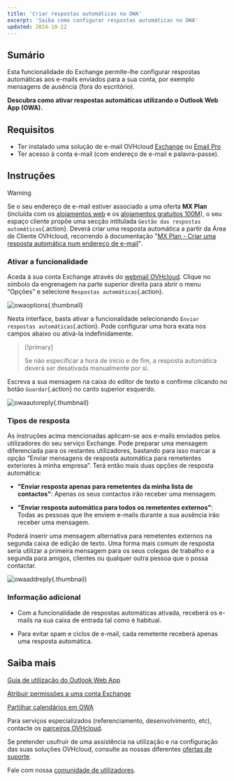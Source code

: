```yaml
---
title: 'Criar respostas automáticas no OWA'
excerpt: 'Saiba como configurar respostas automáticas no OWA'
updated: 2024-10-22
---
```


## Sumário

Esta funcionalidade do Exchange permite-lhe configurar respostas automáticas aos e-mails enviados para a sua conta, por exemplo mensagens de ausência (fora do escritório).

**Descubra como ativar respostas automáticas utilizando o Outlook Web App (OWA).**

## Requisitos

 - Ter instalado uma solução de e-mail OVHcloud [Exchange](/links/web/emails-hosted-exchange) ou [Email Pro](/links/web/email-pro)
- Ter acesso à conta e-mail (com endereço de e-mail e palavra-passe).

## Instruções

> [!warning]
>
> Se o seu endereço de e-mail estiver associado a uma oferta **MX Plan** (incluída com os [alojamentos web](/links/web/hosting) e os [alojamentos gratuitos 100M](/links/web/domains-free-hosting)), o seu espaço cliente propõe uma secção intitulada `Gestão das respostas automáticas`{.action}. Deverá criar uma resposta automática a partir da Área de Cliente OVHcloud, recorrendo à documentação "[MX Plan - Criar uma resposta automática num endereço de e-mail](/pages/web_cloud/email_and_collaborative_solutions/mx_plan/feature_auto_responses)".

### Ativar a funcionalidade

Aceda à sua conta Exchange através do [webmail OVHcloud](/links/web/email). Clique no símbolo da engrenagem na parte superior direita para abrir o menu “Opções” e selecione `Respostas automáticas`{.action}.

![owaoptions](images/exchange-autorep-step1.png){.thumbnail}

Nesta interface, basta ativar a funcionalidade selecionando `Enviar respostas automáticas`{.action}. Pode configurar uma hora exata nos campos abaixo ou ativá-la indefinidamente.

> [!primary]
>
> Se não especificar a hora de início e de fim, a resposta automática deverá ser desativada manualmente por si.

Escreva a sua mensagem na caixa do editor de texto e confirme clicando no botão `Guardar`{.action} no canto superior esquerdo.

![owaautoreply](images/exchange-autorep-step2.png){.thumbnail}

### Tipos de resposta

As instruções acima mencionadas aplicam-se aos e-mails enviados pelos utilizadores do seu serviço Exchange. Pode preparar uma mensagem diferenciada para os restantes utilizadores, bastando para isso marcar a opção “Enviar mensagens de resposta automática para remetentes exteriores à minha empresa”. Terá então mais duas opções de resposta automática:

- **"Enviar resposta apenas para remetentes da minha lista de contactos"**: Apenas os seus contactos irão receber uma mensagem.

- **"Enviar resposta automática para todos os remetentes externos"**: Todas as pessoas que lhe enviem e-mails durante a sua ausência irão receber uma mensagem.

Poderá inserir uma mensagem alternativa para remetentes externos na segunda caixa de edição de texto. Uma forma mais comum de resposta seria utilizar a primeira mensagem para os seus colegas de trabalho e a segunda para amigos, clientes ou qualquer outra pessoa que o possa contactar.

![owaaddreply](images/exchange-autorep-step3.png){.thumbnail}

### Informação adicional

- Com a funcionalidade de respostas automáticas ativada, receberá os e-mails na sua caixa de entrada tal como é habitual. 

- Para evitar spam e ciclos de e-mail, cada remetente receberá apenas uma resposta automática.

## Saiba mais

[Guia de utilização do Outlook Web App](/pages/web_cloud/email_and_collaborative_solutions/using_the_outlook_web_app_webmail/email_owa)

[Atribuir permissões a uma conta Exchange](/pages/web_cloud/email_and_collaborative_solutions/microsoft_exchange/feature_delegation)

[Partilhar calendários em OWA](/pages/web_cloud/email_and_collaborative_solutions/using_the_outlook_web_app_webmail/owa_calendar_sharing)

Para serviços especializados (referenciamento, desenvolvimento, etc), contacte os [parceiros OVHcloud](/links/partner).

Se pretender usufruir de uma assistência na utilização e na configuração das suas soluções OVHcloud, consulte as nossas diferentes [ofertas de suporte](/links/support).

Fale com nossa [comunidade de utilizadores](/links/community).